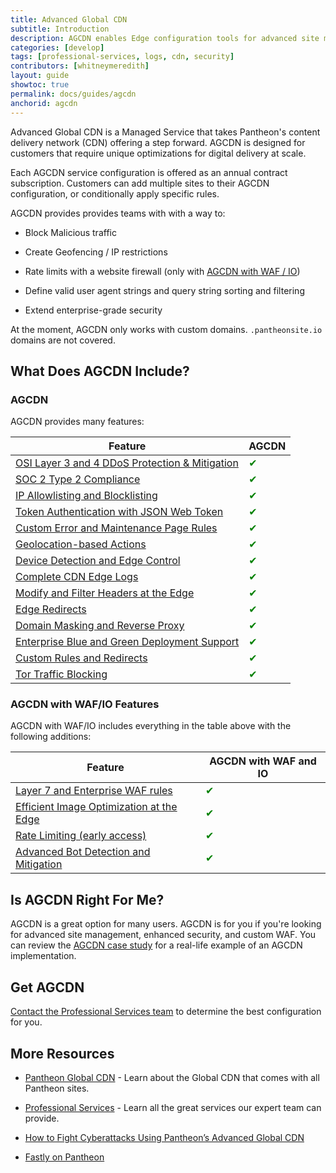```yaml
---
title: Advanced Global CDN
subtitle: Introduction
description: AGCDN enables Edge configuration tools for advanced site management, enhanced security, and a customizable WAF.
categories: [develop]
tags: [professional-services, logs, cdn, security]
contributors: [whitneymeredith]
layout: guide
showtoc: true
permalink: docs/guides/agcdn
anchorid: agcdn
---
```


Advanced Global CDN is a Managed Service that takes Pantheon's content delivery network (CDN) offering a step forward. AGCDN is designed for customers that require unique optimizations for digital delivery at scale.

Each AGCDN service configuration is offered as an annual contract subscription. Customers can add multiple sites to their AGCDN configuration, or conditionally apply specific rules.

AGCDN provides provides teams with with a way to:

- Block Malicious traffic 

- Create Geofencing / IP restrictions

- Rate limits with a website firewall (only with [AGCDN with WAF / IO](/guides/agcdn/agcdn-wafio))

- Define valid user agent strings and query string sorting and filtering

- Extend enterprise-grade security

<Alert title="Note" type="info" >

At the moment, AGCDN only works with custom domains. `.pantheonsite.io` domains are not covered.

</Alert>

## What Does AGCDN Include?

### AGCDN

AGCDN provides many features:

| Feature        | AGCDN |
| ------------- | -------------------------------------- |
| [OSI Layer 3 and 4 DDoS Protection & Mitigation](/guides/agcdn/agcdn-features#osi-layer-3-and-4-ddos-protection-&-mitigation) | <span style="color:green">✔</span> |
| [SOC 2 Type 2 Compliance](/guides/agcdn/agcdn-features#soc-2-type-2-compliance)        | <span style="color:green">✔</span> |
| [IP Allowlisting and Blocklisting](/guides/agcdn/agcdn-features#ip-allowlisting-and-blocklisting)   | <span style="color:green">✔</span> |
| [Token Authentication with JSON Web Token](/guides/agcdn/agcdn-features#token-authentication-with-json-web-token) | <span style="color:green">✔</span> |
| [Custom Error and Maintenance Page Rules](/guides/agcdn/agcdn-features#custom-error-and-maintenance-page-rules)| <span style="color:green">✔</span> |
| [Geolocation-based Actions](/guides/agcdn/agcdn-features#geolocation-based-actions) | <span style="color:green">✔</span>|
| [Device Detection and Edge Control](/guides/agcdn/agcdn-features#device-detection-and-edge-control) | <span style="color:green">✔</span> |
| [Complete CDN Edge Logs](/guides/agcdn/agcdn-features#complete-cdn-edge-logs) | <span style="color:green">✔</span>|
| [Modify and Filter Headers at the Edge](/guides/agcdn/agcdn-features#custom-rules-and-redirects) |<span style="color:green">✔</span> |
| [Edge Redirects](/guides/agcdn/agcdn-features#edge-redirects) | <span style="color:green">✔</span> |
| [Domain Masking and Reverse Proxy](/guides/agcdn/agcdn-features#domain-masking-and-reverse-proxy)| <span style="color:green">✔</span> |
| [Enterprise Blue and Green Deployment Support](/guides/agcdn/agcdn-features#enterprise-blue-and-green-deployment-support)| <span style="color:green">✔</span> | 
|[Custom Rules and Redirects](/guides/agcdn/agcdn-features#custom-rules-and-redirects) |  <span style="color:green">✔</span> | 
|[Tor Traffic Blocking](/guides/agcdn/agcdn-features#tor-traffic-blocking)| <span style="color:green">✔</span> |


### AGCDN with WAF/IO Features

AGCDN with WAF/IO includes everything in the table above with the following additions:

| Feature         | AGCDN with WAF and IO |
| ------------- | ------------------------- |
| [Layer 7 and Enterprise WAF rules](/guides/agcdn/agcdn-features#layer-7-and-enterprise-waf-rules)| <span style="color:green">✔</span> |
| [Efficient Image Optimization at the Edge](/guides/agcdn/agcdn-features#efficient-image-optimization-at-the-edge)  |  <span style="color:green">✔</span> |
| [Rate Limiting (early access)](/guides/agcdn/agcdn-wafio#rate-limiting)   | <span style="color:green">✔</span> |
| [Advanced Bot Detection and Mitigation](/guides/agcdn/agcdn-features#advanced-bot-detection-and-mitigation-available-as-an-add-on) <Popover content="Not all plugins are supported." />        | <span style="color:green">✔</span> | 


## Is AGCDN Right For Me?

AGCDN is a great option for many users. AGCDN is for you if you're looking for advanced site management, enhanced security, and custom WAF. You can review the [AGCDN case study](https://pantheon.io/blog/fight-cyberattacks-advanced-global-cdn) for a real-life example of an AGCDN implementation. 

## Get AGCDN

[Contact the Professional Services team](https://pantheon.io/contact?docs) to determine the best configuration for you.

## More Resources

- [Pantheon Global CDN](/guides/global-cdn) - Learn about the Global CDN that comes with all Pantheon sites.

- [Professional Services](/guides/professional-services) - Learn all the great services our expert team can provide.

- [How to Fight Cyberattacks Using Pantheon’s Advanced Global CDN](https://pantheon.io/blog/fight-cyberattacks-advanced-global-cdn)

- [Fastly on Pantheon](/guides/fastly-pantheon)
